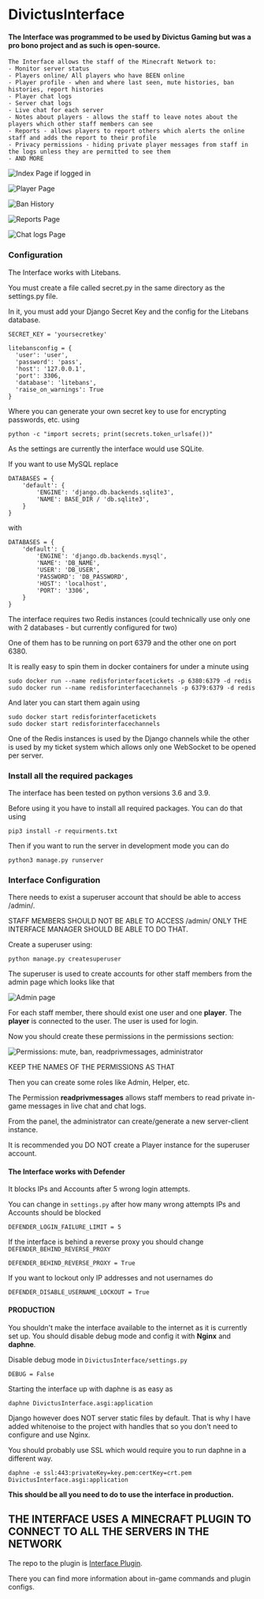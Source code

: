 # DivictusInterface
#### The Interface was programmed to be used by Divictus Gaming but was a pro bono project and as such is open-source.

```
The Interface allows the staff of the Minecraft Network to:
- Monitor server status
- Players online/ All players who have BEEN online
- Player profile - when and where last seen, mute histories, ban histories, report histories
- Player chat logs
- Server chat logs
- Live chat for each server
- Notes about players - allows the staff to leave notes about the players which other staff members can see
- Reports - allows players to report others which alerts the online staff and adds the report to their profile
- Privacy permissions - hiding private player messages from staff in the logs unless they are permitted to see them
- AND MORE
```

![Index Page if logged in](https://i.imgur.com/1kUBxVB.png)

![Player Page](https://i.imgur.com/Wm41Xol.png)

![Ban History](https://i.imgur.com/AyGT32i.png)

![Reports Page](https://i.imgur.com/9w7XLFd.png)

![Chat logs Page](https://i.imgur.com/LLc4ScL.png)

### Configuration

The Interface works with Litebans.

You must create a file called secret.py in the same directory as the settings.py file.


In it, you must add your Django Secret Key and the config for the Litebans database.
```
SECRET_KEY = 'yoursecretkey'

litebansconfig = {
  'user': 'user',
  'password': 'pass',
  'host': '127.0.0.1',
  'port': 3306,
  'database': 'litebans',
  'raise_on_warnings': True
}
```
Where you can generate your own secret key to use for encrypting passwords, etc. using
```
python -c "import secrets; print(secrets.token_urlsafe())"
```

As the settings are currently the interface would use SQLite.

If you want to use MySQL replace 
```
DATABASES = {
    'default': {
        'ENGINE': 'django.db.backends.sqlite3',
        'NAME': BASE_DIR / 'db.sqlite3',
    }
}
```
with 
```
DATABASES = {
    'default': {
        'ENGINE': 'django.db.backends.mysql', 
        'NAME': 'DB_NAME',
        'USER': 'DB_USER',
        'PASSWORD': 'DB_PASSWORD',
        'HOST': 'localhost', 
        'PORT': '3306',
    }
}
```

The interface requires two Redis instances (could technically use only one with 2 databases - but currently configured for two)

One of them has to be running on port 6379 and the other one on port 6380.

It is really easy to spin them in docker containers for under a minute using
```
sudo docker run --name redisforinterfacetickets -p 6380:6379 -d redis
sudo docker run --name redisforinterfacechannels -p 6379:6379 -d redis
```

And later you can start them again using
```
sudo docker start redisforinterfacetickets 
sudo docker start redisforinterfacechannels 
```

One of the Redis instances is used by the Django channels while the other is used by my ticket system which allows only one WebSocket to be opened per server.

### Install all the required packages
The interface has been tested on python versions 3.6 and 3.9.

Before using it you have to install all required packages. You can do that using
```
pip3 install -r requirments.txt
```
Then if you want to run the server in development mode you can do
```
python3 manage.py runserver
```

### Interface Configuration

There needs to exist a superuser account that should be able to access /admin/.

STAFF MEMBERS SHOULD NOT BE ABLE TO ACCESS /admin/ ONLY THE INTERFACE MANAGER SHOULD BE ABLE TO DO THAT.

Create a superuser using:


```
python manage.py createsuperuser
```

The superuser is used to create accounts for other staff members from the admin page which looks like that

![Admin page](https://i.imgur.com/CSQJ2XM.png)

For each staff member, there should exist one user and one **player**.
The **player** is connected to the user. The user is used for login.

Now you should create these permissions in the permissions section:

![Permissions: mute, ban, readprivmessages, administrator](https://i.imgur.com/4Kea3Jn.png)

KEEP THE NAMES OF THE PERMISSIONS AS THAT

Then you can create some roles like Admin, Helper, etc.

The Permission **readprivmessages** allows staff members to read private in-game messages in live chat and chat logs.


From the panel, the administrator can create/generate a new server-client instance.

It is recommended you DO NOT create a Player instance for the superuser account.

#### The Interface works with Defender
It blocks IPs and Accounts after 5 wrong login attempts.

You can change in `settings.py` after how many wrong attempts IPs and Accounts should be blocked
```
DEFENDER_LOGIN_FAILURE_LIMIT = 5
```
If the interface is behind a reverse proxy you should change `DEFENDER_BEHIND_REVERSE_PROXY`
```
DEFENDER_BEHIND_REVERSE_PROXY = True
```
If you want to lockout only IP addresses and not usernames do
```
DEFENDER_DISABLE_USERNAME_LOCKOUT = True
```

#### PRODUCTION
You shouldn't make the interface available to the internet as it is currently set up.
You should disable debug mode and config it with **Nginx** and **daphne**.

Disable debug mode in `DivictusInterface/settings.py`
```
DEBUG = False
```
Starting the interface up with daphne is as easy as 
```
daphne DivictusInterface.asgi:application
```
Django however does NOT server static files by default. That is why I have added whitenoise to the project with handles that so you don't need to configure and use Nginx.

You should probably use SSL which would require you to run daphne in a different way.
```
daphne -e ssl:443:privateKey=key.pem:certKey=crt.pem DivictusInterface.asgi:application
```

**This should be all you need to do to use the interface in production.**



## THE INTERFACE USES A MINECRAFT PLUGIN TO CONNECT TO ALL THE SERVERS IN THE NETWORK
The repo to the plugin is [Interface Plugin](https://github.com/ysanatomic/divictus-interface-plugin "Interface Plugin").

There you can find more information about in-game commands and plugin configs.



